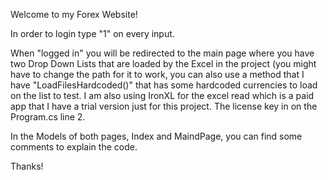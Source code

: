 Welcome to my Forex Website!

In order to login type "1" on every input.

When "logged in" you will be redirected to the main page where you have two Drop Down Lists that are loaded by the Excel in the project (you might have to change the path for it to work, you can also use a method that I have "LoadFilesHardcoded()" that has some hardcoded
currencies to load on the list to test.
I am also using IronXL for the excel read which is a paid app that I have a trial version just for this project. The license key in on the Program.cs line 2.

In the Models of both pages, Index and MaindPage, you can find some comments to explain the code.

Thanks!
